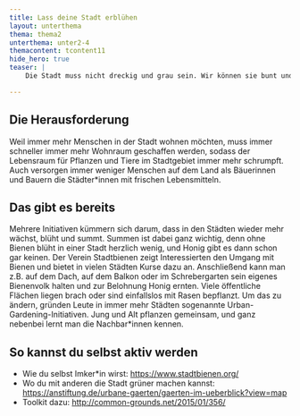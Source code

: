```yaml
---
title: Lass deine Stadt erblühen
layout: unterthema
thema: thema2
unterthema: unter2-4
themacontent: tcontent11
hide_hero: true
teaser: |
    Die Stadt muss nicht dreckig und grau sein. Wir können sie bunt und grün gestalten!

---
```


## Die Herausforderung
Weil immer mehr Menschen in der Stadt wohnen möchten, muss immer schneller immer mehr Wohnraum geschaffen werden, sodass der Lebensraum für Pflanzen und Tiere im Stadtgebiet immer mehr schrumpft. Auch versorgen immer weniger Menschen auf dem Land als Bäuerinnen und Bauern die Städter\*innen mit frischen Lebensmitteln.

## Das gibt es bereits
Mehrere Initiativen kümmern sich darum, dass in den Städten wieder mehr wächst, blüht und summt. Summen ist dabei ganz wichtig, denn ohne Bienen blüht in einer Stadt herzlich wenig, und Honig gibt es dann schon gar keinen. Der Verein Stadtbienen zeigt Interessierten den Umgang mit Bienen und bietet in vielen Städten Kurse dazu an. Anschließend kann man z.B. auf dem Dach, auf dem Balkon oder im Schrebergarten sein eigenes Bienenvolk halten und zur Belohnung Honig ernten.
Viele öffentliche Flächen liegen brach oder sind einfallslos mit Rasen bepflanzt. Um das zu ändern, gründen Leute in immer mehr Städten sogenannte Urban-Gardening-Initiativen. Jung und Alt pflanzen gemeinsam, und ganz nebenbei lernt man die Nachbar\*innen kennen.

## So kannst du selbst aktiv werden
* Wie du selbst Imker\*in wirst: https://www.stadtbienen.org/
* Wo du mit anderen die Stadt grüner machen kannst: https://anstiftung.de/urbane-gaerten/gaerten-im-ueberblick?view=map
* Toolkit dazu: http://common-grounds.net/2015/01/356/
